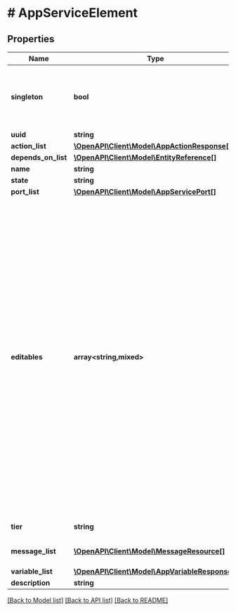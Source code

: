 # # AppServiceElement

## Properties

Name | Type | Description | Notes
------------ | ------------- | ------------- | -------------
**singleton** | **bool** | If True, then this service can only be in a deployment with replica 1 | [optional] [default to false]
**uuid** | **string** |  |
**action_list** | [**\OpenAPI\Client\Model\AppActionResponse[]**](AppActionResponse.md) |  |
**depends_on_list** | [**\OpenAPI\Client\Model\EntityReference[]**](EntityReference.md) |  | [optional]
**name** | **string** |  |
**state** | **string** |  |
**port_list** | [**\OpenAPI\Client\Model\AppServicePort[]**](AppServicePort.md) |  | [optional]
**editables** | **array<string,mixed>** | Runtime editable attributes for this entity. The structure for this is a dictionary. The keys in this dictionary should be the name of the attribute on the entity. If the attribute is editable, the value should be true, else false. If the attribute is a nested dictionary, the value can contain a nested dictionary with the same key value structure described above. | [optional]
**tier** | **string** | Service tier name | [optional]
**message_list** | [**\OpenAPI\Client\Model\MessageResource[]**](MessageResource.md) | Message list for service | [optional]
**variable_list** | [**\OpenAPI\Client\Model\AppVariableResponse[]**](AppVariableResponse.md) |  |
**description** | **string** |  | [optional]

[[Back to Model list]](../../README.md#models) [[Back to API list]](../../README.md#endpoints) [[Back to README]](../../README.md)
